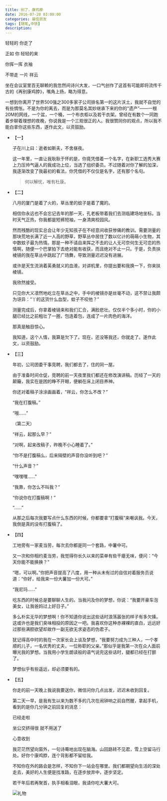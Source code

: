 ```yaml
---
title: 别了，康鸡脖
date: 2016-07-20 03:00:00
categories: 最佳损友
tags: [随笔,中铁]
description: 
---
```



轻轻的 你走了

正如 你 轻轻的来

你挥一挥 衣袖

不带走 一片 祥云

坐在会议室里百无聊赖的我忽然间诗兴大发，一口气创作了这首有可能即将流传千古的《再别康鸡脖》，嘴角上扬，略为得意。

一想到你离开了世界500强之300多家子公司排名第一的这片沃土，我就不自觉的有些惆怅。不是为你的离去，而是为那莫名其妙继承下来的你的“遗产”——一根20M的网线，一个盆，一个桶，一个布衣柜以及若干衣架。曾经在有数个一同跑着步聊着理想的夜晚，你说我是一个三观很正的人。我很赞同你的观点，所以我不能白拿你这些东西，遂作此文，以资鼓励。

- 【一】

  子在川上曰：逝者如斯夫，不舍昼夜。

  这一年里，一直让我耿耿于怀的是，你竟凭借着一个名字，在新职工选秀大赛上力压帅气逼人的我成功上位，当选了组织委员。不过随着对你了解的加深，我逐渐改变了我最初的看法，你凭借的不仅仅是名字，还有那个名句。

  > 何以解忧，唯有杜康。


- 【二】

  八月的厦门是着了火的，草丛里的蚊子是着了魔的。

  相信你永远也不会忘记去年的那一天，孔老板带着我们去测临建场地坐标。当时天气正热，你我都是短裤短袖，一身清爽校园风。

  然而残酷的现实总会让年少无知孩子在不经意间收获惨痛的教训。需要测量的那块荒地长满了近一人高的野草，野草丛中居住了数以亿计的萌萌小生物，其中数蚊子最为热情。那是一种不请自来挥之不去的让人无可奈何生无可恋的热情啊，随便一个巴掌拍下去绝对能有收获，而且绝对不止一只。于是，负责扶棱镜的我在草丛中跳起了广场舞，导致测量迟迟没有进展。

  或许是天生流淌着英勇就义的血液，对讲机里，你提出要和我换一下，你来扶棱镜。

  我欣然接受。

  只见你大义凛然地屹立在草丛之中，手中的棱镜亦是丝毫不动，这不禁让我颇为讶异：“丫的这货什么血型，蚊子不咬他？”

  测量完成后，你拿着棱镜来和我们汇合，满脸悲壮。仅仅半个多小时，你的小腿已经比之前粗壮了一圈，包连着包，连成了一片肉色的海洋。

  那真是触目惊心。

  我知道，这个人情，我算是欠下了。现在，还没等我还，你就走了。遂作此文，以资鼓励。


- 【三】

  年初，公司团委干事竞聘，我们都去了，住的同一屋。

  由于准备时间仓促，竞聘的前一天夜里我们都还在修改演讲稿。历经了一天的颠簸，我实在是困的睁不开眼，便躺在床上闭目养神。

  你还对着稿子涂涂画画着，“祥云，你怎么不改？”

  “我在打腹稿。”

  “哦……”

  （第二天）

  “祥云，起那么早？”

  “对啊，起来改稿子，昨晚不小心睡着了。”

  “你不是打腹稿么，后来隔壁的声音你没听到吧？”

  “什么声音？”

  “嘿嘿嘿……”

  “我靠，你怎么不叫我？”

  “你说你在打腹稿啊！”

  “……”

  从那之后每次我要写点什么东西的时候，你都要拿“打腹稿”来嘲讽我。今天，我倒是真的没有打腹稿了。


- 【四】

  工地旁有一家麦当劳，每次去你都是同一个套路，中薯中可。

  又一次和你相约麦当劳，我觉得你长久以来的菜单有些干瘪无味，便问：“今天你能不能换换？”

  “嗯，可以啊。”你把声音提高了八度，用一种从未有过的自信对着服务员说道：“你好，给我来一份大薯加一份大可。”

  “我尼玛……”

  吃东西的时候总是要聊聊人生的。当我问及你的梦想，你说：“我要开豪车泡美女，让我爸妈过上好日子。”

  多么朴实无华的梦想啊！你不知道你说出这些话时浪荡嚣张的样子有多欠揍。这或许也是我们臭味相投的原因之一吧。我喜欢你这种赤裸裸的直白，远远好过那些满腔欲望却故作一副无欲无求姿态的伪君子。

  犹记得高中时的我在一次家长会上谈及梦想，“我要努力成为三种人，一个孝顺的儿子，一名优秀的丈夫，一位称职的父亲。”那似乎是我第一次在众人面前曝光我的梦想。当我用小学生朗读般的语气说完这些话时，腿都已经在打颤了。

  梦想似乎有些遥远，却必须要有的。


- 【五】

  你走的前一天晚上我说我要送你，微信问你几点出发，迟迟未收到回复。

  第二天一早，是我有生以来为数不多的几次在闹钟响之前自然醒，拿起手机，看到的是你几分钟之前回复的消息：

  已经走啦

  坐公交挤得很 就不用送了

  心意收到

  我茫茫然望向窗外，一句诗蓦地出现在脑海。山回路转不见君，雪上空留马行处。好你个康鸡脖，连个背影都不留给我。

  不知你在外的路会是怎样，不知你下一站会在哪里。我们都期望向生活的深处走去，美好的人生便是找准路，在逐步放弃中，逐步坚定。

  若干年后若再聚首，执手相看泪眼，我请你吃大薯大可。

  ![礼物](/photos/别了，康鸡脖/20160720-1.jpg)